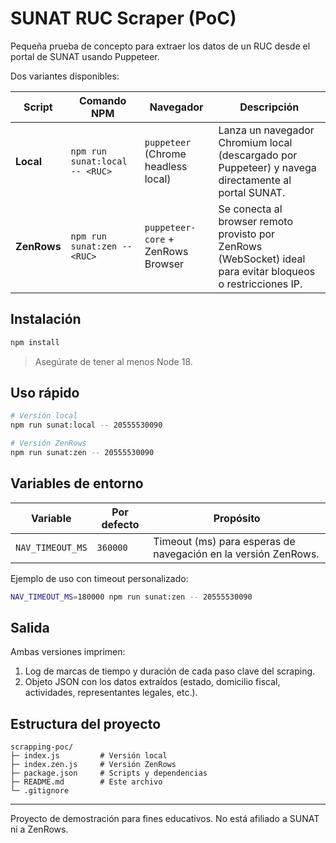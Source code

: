 # SUNAT RUC Scraper (PoC)

Pequeña prueba de concepto para extraer los datos de un RUC desde el portal de SUNAT usando Puppeteer.

Dos variantes disponibles:

| Script | Comando NPM | Navegador | Descripción |
|--------|-------------|-----------|-------------|
| **Local** | `npm run sunat:local -- <RUC>` | `puppeteer` (Chrome headless local) | Lanza un navegador Chromium local (descargado por Puppeteer) y navega directamente al portal SUNAT. |
| **ZenRows** | `npm run sunat:zen -- <RUC>` | `puppeteer-core` + ZenRows Browser | Se conecta al browser remoto provisto por ZenRows (WebSocket) ideal para evitar bloqueos o restricciones IP. |

## Instalación

```bash
npm install
```

> Asegúrate de tener al menos Node 18.

## Uso rápido

```bash
# Versión local
npm run sunat:local -- 20555530090

# Versión ZenRows
npm run sunat:zen -- 20555530090
```

## Variables de entorno

| Variable | Por defecto | Propósito |
|----------|-------------|-----------|
| `NAV_TIMEOUT_MS` | `360000` | Timeout (ms) para esperas de navegación en la versión ZenRows. |

Ejemplo de uso con timeout personalizado:

```bash
NAV_TIMEOUT_MS=180000 npm run sunat:zen -- 20555530090
```

## Salida

Ambas versiones imprimen:

1. Log de marcas de tiempo y duración de cada paso clave del scraping.
2. Objeto JSON con los datos extraídos (estado, domicilio fiscal, actividades, representantes legales, etc.).

## Estructura del proyecto

```
scrapping-poc/
├─ index.js         # Versión local
├─ index.zen.js     # Versión ZenRows
├─ package.json     # Scripts y dependencias
├─ README.md        # Este archivo
└─ .gitignore
```

---

Proyecto de demostración para fines educativos. No está afiliado a SUNAT ni a ZenRows.

